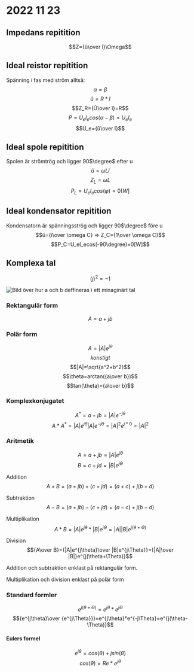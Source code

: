 # 2022 11 23

## Impedans repitition

$$Z={û\over î}\Omega$$

## Ideal reistor repitition

Spänning i fas med ström alltså:
$$\alpha = \beta$$
$$û=R*î$$
$$Z_R={Û\over î}=R$$
$$P=U_eI_ecos(\alpha-\beta)=U_eI_e$$
$$U_e={û\over î}$$

## Ideal spole repitition

Spolen är strömtrög och ligger 90$\degree$ efter u
$$û=\omega Lî$$
$$Z_L=\omega L$$
$$P_L=U_eI_ecos(\varphi)=0[W]$$

## Ideal kondensator repitition

Kondensatorn är spänningsströg och ligger 90$\degree$ före u
$$û={î\over \omega C} => Z_C={1\over \omega C}$$
$$P_C=U_eI_ecos(-90\degree)=0[W]$$

## Komplexa tal

$$(j)^2=-1$$

![Bild över hur a och b deffineras i ett minaginärt tal](https://lh3.googleusercontent.com/aQViYJmgAMCskhq5gy-4sd20hyAWB34nYVsrO5cu0MTfdlKjTMUeznNtSHGspdXPLlKsel2jI8db2g7bo3ptmlLZbOuZD5070fX3WQKXtXlAt0l91KhTyc7h56LPgO7QPKAMZ2jSfwg=w2400)

### Rektangulär form

$$A=a+jb$$

### Polär form

$$A=|A|e^{j\theta}$$
$${konstigt}$$
$$|A|=\sqrt{a^2+b^2}$$
$$\theta=arctan({a\over b})$$
$$tan(\theta)={a\over b}$$

### Komplexkonjugatet

$$A^*=a-jb=|A|e^{-j\theta}$$
$$A*A^*=|A|e^{j\theta}|A|e^{-j\theta}=|A|^2e^{j*0}=|A|^2$$

### Aritmetik

$$A=a+jb=|A|e^{j\theta}$$
$$B=c+jd=|B|e^{j\Theta}$$

Addition
$$A+B=(a+jb)+(c+jd)=(a+c)+j(b+d)$$

Subtraktion
$$A-B=(a+jb)-(c+jd)=(a-c)+j(b-d)$$

Multiplikation
$${A*B=|A|e^{j\theta}*|B|e^{j\Theta}=|A||B|e^{j(\theta+\Theta)}}$$

Division
$${A\over B}={|A|e^{j\theta}\over |B|e^{j\Theta}}={|A|\over |B|}e^{j(\theta+\Theta)}$$

Addition och subtraktion enklast på rektangulär form.

Multiplikation och division enklast på polär form

### Standard formler

$$e^{j(\theta+\Theta)}=e^{j\theta}*e^{j\Theta}$$
$${e^{j\theta}\over {e^{j\Theta}}}=e^{j\theta}*e^{-j\Theta}=e^{j(\theta-\Theta)}$$

#### Eulers formel

$$e^{j\theta}=cos(\theta)+jsin(\theta)$$
$$cos(\theta)=Re*e^{j\theta}$$
